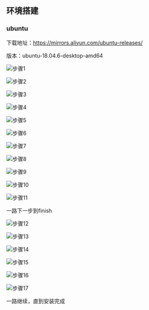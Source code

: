 ## 环境搭建

### ubuntu
下载地址：https://mirrors.aliyun.com/ubuntu-releases/

版本：ubuntu-18.04.6-desktop-amd64

![步骤1](image/step1.png)

![步骤2](image/step2.png)

![步骤3](image/step3.png)

![步骤4](image/step4.png)

![步骤5](image/step5.png)

![步骤6](image/step6.png)

![步骤7](image/step7.png)

![步骤8](image/step8.png)

![步骤9](image/step9.png)

![步骤10](image/step10.png)

![步骤11](image/step11.png)

一路下一步到finish

![步骤12](image/step12.png)

![步骤13](image/step13.png)

![步骤14](image/step14.png)

![步骤15](image/step15.png)

![步骤16](image/step16.png)

![步骤17](image/step17.png)

一路继续，直到安装完成
